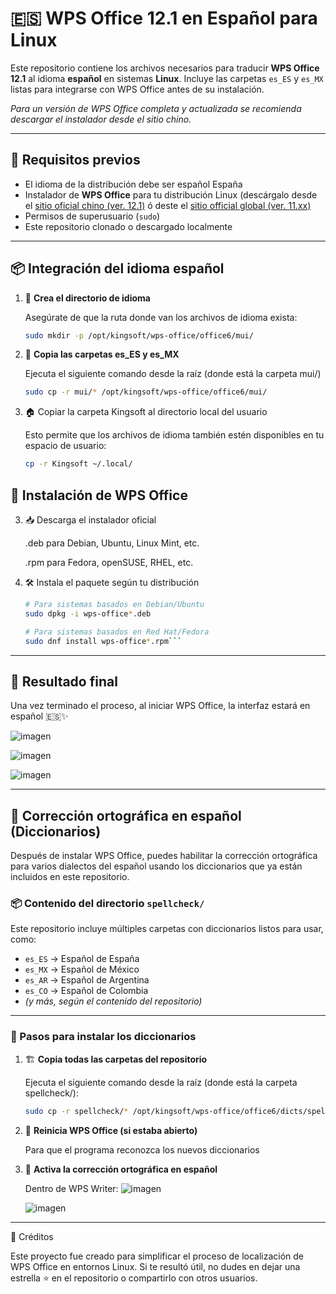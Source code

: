 # 🇪🇸 WPS Office 12.1 en Español para Linux

Este repositorio contiene los archivos necesarios para traducir **WPS Office 12.1** al idioma **español** en sistemas **Linux**. Incluye las carpetas `es_ES` y `es_MX` listas para integrarse con WPS Office antes de su instalación.

*Para un versión de WPS Office completa y actualizada se recomienda descargar el instalador desde el sitio chino.*

---

## 📝 Requisitos previos

- El idioma de la distribución debe ser español España
- Instalador de **WPS Office** para tu distribución Linux (descárgalo desde el [sitio oficial chino (ver. 12.1)](https://www.wps.cn) ó deste el [sitio official global (ver. 11.xx)](https://www.wps.com)
- Permisos de superusuario (`sudo`)
- Este repositorio clonado o descargado localmente

---

## 📦 Integración del idioma español

1. 📁 **Crea el directorio de idioma**

   Asegúrate de que la ruta donde van los archivos de idioma exista:

   ```bash
   sudo mkdir -p /opt/kingsoft/wps-office/office6/mui/

2. 📂 **Copia las carpetas es_ES y es_MX**

   Ejecuta el siguiente comando desde la raíz (donde está la carpeta mui/)

   ```bash
   sudo cp -r mui/* /opt/kingsoft/wps-office/office6/mui/
   ```
3. 🏠 Copiar la carpeta Kingsoft al directorio local del usuario

   Esto permite que los archivos de idioma también estén disponibles en tu espacio de usuario:

   ```bash
   cp -r Kingsoft ~/.local/
   ```

## 💾 Instalación de WPS Office

3. 📥 Descarga el instalador oficial

    .deb para Debian, Ubuntu, Linux Mint, etc.
    
    .rpm para Fedora, openSUSE, RHEL, etc.

5. 🛠️ Instala el paquete según tu distribución

      ```bash
      # Para sistemas basados en Debian/Ubuntu
      sudo dpkg -i wps-office*.deb

      # Para sistemas basados en Red Hat/Fedora
      sudo dnf install wps-office*.rpm```
---
## 🚀 Resultado final

Una vez terminado el proceso, al iniciar WPS Office, la interfaz estará en español 🇪🇸✨

   ![imagen](https://github.com/user-attachments/assets/686b8367-afbb-4487-a999-e61eef9d74c7)

   ![imagen](https://github.com/user-attachments/assets/6898a1e5-2caf-48a8-9136-a05217f24906)

   ![imagen](https://github.com/user-attachments/assets/d5ea0f02-e6d9-4b36-a739-fabd37626cd3)


---

## 🧠 Corrección ortográfica en español (Diccionarios)

Después de instalar WPS Office, puedes habilitar la corrección ortográfica para varios dialectos del español usando los diccionarios que ya están incluidos en este repositorio.


### 📦 Contenido del directorio `spellcheck/`

Este repositorio incluye múltiples carpetas con diccionarios listos para usar, como:

- `es_ES` → Español de España
- `es_MX` → Español de México
- `es_AR` → Español de Argentina
- `es_CO` → Español de Colombia
- *(y más, según el contenido del repositorio)*

---

### 🧭 Pasos para instalar los diccionarios


1. 🏗️ **Copia todas las carpetas del repositorio**

   Ejecuta el siguiente comando desde la raíz (donde está la carpeta spellcheck/):
   ```bash
   sudo cp -r spellcheck/* /opt/kingsoft/wps-office/office6/dicts/spellcheck/
   ```

2. 🔁 **Reinicia WPS Office (si estaba abierto)**

   Para que el programa reconozca los nuevos diccionarios

3. 🧩 **Activa la corrección ortográfica en español**

   Dentro de WPS Writer:
   ![imagen](https://github.com/user-attachments/assets/a297b315-32e8-42ba-a1cf-3d1383ac9a13)

   ![imagen](https://github.com/user-attachments/assets/ea83a4c3-27b0-4667-ac46-f00c28c77b0e)
---

🙌 Créditos

   Este proyecto fue creado para simplificar el proceso de localización de WPS Office en entornos Linux. Si te resultó útil, no dudes en dejar una estrella ⭐ en el repositorio o compartirlo con otros usuarios.
